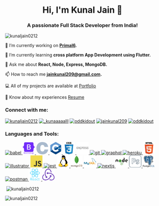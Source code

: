 <h1 align="center">Hi, I'm Kunal Jain 👋</h1>
<h3 align="center">A passionate Full Stack Developer from India!</h3>

<p align="left"> <img src="https://komarev.com/ghpvc/?username=kunaljain0212&label=Profile%20views&color=0e75b6&style=flat" alt="kunaljain0212" /> </p>

🔭 I’m currently working on **[Primal6](https://github.com/kunaljain0212/primal6-frontend).**

🌱 I’m currently learning **cross platform App Development using Flutter.**

💬 Ask me about **React, Node, Express, MongoDB.**

📫 How to reach me **jainkunal209@gmail.com.**

💻 All of my projects are available at [Portfolio](https://jainkunal.me/)

📄 Know about my experiences [Resume](https://drive.google.com/file/d/14PFN78hdIe1A-hQ0r2G_VPnjhs3OpU3M/view?usp=sharing)

<h3 align="left">Connect with me:</h3>
<p align="left">
<a href="https://linkedin.com/in/kunaljain0212" target="blank"><img align="center" src="https://cdn.jsdelivr.net/npm/simple-icons@3.0.1/icons/linkedin.svg" alt="kunaljain0212" height="30" width="40" /></a>
<a href="https://instagram.com/_kunaaaaalll" target="blank"><img align="center" src="https://cdn.jsdelivr.net/npm/simple-icons@3.0.1/icons/instagram.svg" alt="_kunaaaaalll" height="30" width="40" /></a>
<a href="https://www.codechef.com/users/oddkidout" target="blank"><img align="center" src="https://cdn.jsdelivr.net/npm/simple-icons@3.1.0/icons/codechef.svg" alt="oddkidout" height="30" width="40" /></a>
<a href="https://www.hackerrank.com/jainkunal209" target="blank"><img align="center" src="https://cdn.jsdelivr.net/npm/simple-icons@3.0.1/icons/hackerrank.svg" alt="jainkunal209" height="30" width="40" /></a>
<a href="https://codeforces.com/profile/oddkidout" target="blank"><img align="center" src="https://cdn.jsdelivr.net/npm/simple-icons@3.0.1/icons/codeforces.svg" alt="oddkidout" height="30" width="40" /></a>
</p>

<h3 align="left">Languages and Tools:</h3>
<p align="left"> <a href="https://babeljs.io/" target="_blank"> <img src="https://www.vectorlogo.zone/logos/babeljs/babeljs-icon.svg" alt="babel" width="40" height="40"/> </a> <a href="https://getbootstrap.com" target="_blank"> <img src="https://raw.githubusercontent.com/devicons/devicon/master/icons/bootstrap/bootstrap-plain-wordmark.svg" alt="bootstrap" width="40" height="40"/> </a> <a href="https://www.cprogramming.com/" target="_blank"> <img src="https://raw.githubusercontent.com/devicons/devicon/master/icons/c/c-original.svg" alt="c" width="40" height="40"/> </a> <a href="https://www.w3schools.com/cpp/" target="_blank"> <img src="https://raw.githubusercontent.com/devicons/devicon/master/icons/cplusplus/cplusplus-original.svg" alt="cplusplus" width="40" height="40"/> </a> <a href="https://www.w3schools.com/css/" target="_blank"> <img src="https://raw.githubusercontent.com/devicons/devicon/master/icons/css3/css3-original-wordmark.svg" alt="css3" width="40" height="40"/> </a> <a href="https://expressjs.com" target="_blank"> <img src="https://raw.githubusercontent.com/devicons/devicon/master/icons/express/express-original-wordmark.svg" alt="express" width="40" height="40"/> </a> <a href="https://git-scm.com/" target="_blank"> <img src="https://www.vectorlogo.zone/logos/git-scm/git-scm-icon.svg" alt="git" width="40" height="40"/> </a> <a href="https://graphql.org" target="_blank"> <img src="https://www.vectorlogo.zone/logos/graphql/graphql-icon.svg" alt="graphql" width="40" height="40"/> </a> <a href="https://heroku.com" target="_blank"> <img src="https://www.vectorlogo.zone/logos/heroku/heroku-icon.svg" alt="heroku" width="40" height="40"/> </a> <a href="https://www.w3.org/html/" target="_blank"> <img src="https://raw.githubusercontent.com/devicons/devicon/master/icons/html5/html5-original-wordmark.svg" alt="html5" width="40" height="40"/> </a> <a href="https://www.adobe.com/in/products/illustrator.html" target="_blank"> <img src="https://www.vectorlogo.zone/logos/adobe_illustrator/adobe_illustrator-icon.svg" alt="illustrator" width="40" height="40"/> </a> <a href="https://developer.mozilla.org/en-US/docs/Web/JavaScript" target="_blank"> <img src="https://raw.githubusercontent.com/devicons/devicon/master/icons/javascript/javascript-original.svg" alt="javascript" width="40" height="40"/> </a> <a href="https://jestjs.io" target="_blank"> <img src="https://www.vectorlogo.zone/logos/jestjsio/jestjsio-icon.svg" alt="jest" width="40" height="40"/> </a> <a href="https://www.linux.org/" target="_blank"> <img src="https://raw.githubusercontent.com/devicons/devicon/master/icons/linux/linux-original.svg" alt="linux" width="40" height="40"/> </a> <a href="https://www.mongodb.com/" target="_blank"> <img src="https://raw.githubusercontent.com/devicons/devicon/master/icons/mongodb/mongodb-original-wordmark.svg" alt="mongodb" width="40" height="40"/> </a> <a href="https://www.mysql.com/" target="_blank"> <img src="https://raw.githubusercontent.com/devicons/devicon/master/icons/mysql/mysql-original-wordmark.svg" alt="mysql" width="40" height="40"/> </a> <a href="https://nextjs.org/" target="_blank"> <img src="https://cdn.worldvectorlogo.com/logos/nextjs-3.svg" alt="nextjs" width="40" height="40"/> </a> <a href="https://nodejs.org" target="_blank"> <img src="https://raw.githubusercontent.com/devicons/devicon/master/icons/nodejs/nodejs-original-wordmark.svg" alt="nodejs" width="40" height="40"/> </a> <a href="https://www.photoshop.com/en" target="_blank"> <img src="https://raw.githubusercontent.com/devicons/devicon/master/icons/photoshop/photoshop-line.svg" alt="photoshop" width="40" height="40"/> </a> <a href="https://www.postgresql.org" target="_blank"> <img src="https://raw.githubusercontent.com/devicons/devicon/master/icons/postgresql/postgresql-original-wordmark.svg" alt="postgresql" width="40" height="40"/> </a> <a href="https://postman.com" target="_blank"> <img src="https://www.vectorlogo.zone/logos/getpostman/getpostman-icon.svg" alt="postman" width="40" height="40"/> </a> <a href="https://reactjs.org/" target="_blank"> <img src="https://raw.githubusercontent.com/devicons/devicon/master/icons/react/react-original-wordmark.svg" alt="react" width="40" height="40"/> </a> <a href="https://redux.js.org" target="_blank"> <img src="https://raw.githubusercontent.com/devicons/devicon/master/icons/redux/redux-original.svg" alt="redux" width="40" height="40"/> </a> </p>



<p>&nbsp;<img align="center" src="https://github-readme-stats.vercel.app/api?username=kunaljain0212&show_icons=true&locale=en" alt="kunaljain0212" /></p> 
<p><img align="left" src="https://github-readme-stats.vercel.app/api/top-langs?username=kunaljain0212&show_icons=true&locale=en&layout=compact" alt="kunaljain0212" /></p>
